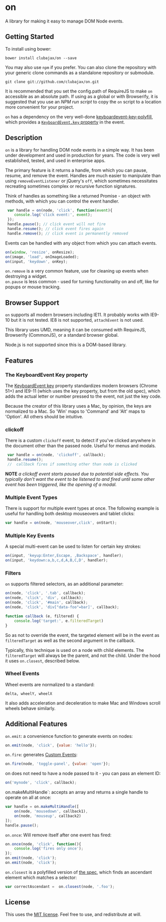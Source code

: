 # on

A library for making it easy to manage DOM Node events.

## Getting Started

To install using bower:

	bower install clubajax/on --save

You may also use `npm` if you prefer. You can also clone the repository with your generic clone commands as a standalone 
repository or submodule.
	  
	git clone git://github.com/clubajax/on.git
                                      
It is recommended that you set the config.path of RequireJS to make `on` accessible as an absolute
path. If using as a global or with Browserify, it is suggested that you use an *NPM run script* to
copy the `on` script to a location more convenient for your project.

`on` has a dependency on the very well-done [keyboardevent-key-polyfill](https://github.com/cvan/keyboardevent-key-polyfill),
which provides a [`KeyboardEvent.key` property](https://developer.mozilla.org/en-US/docs/Web/API/KeyboardEvent/key) in the event.

## Description

`on` is a library for handling DOM node events in a simple way. It has been under development and used in
production for years. The code is very well established, tested, and used in enterprise apps.

The primary feature is it returns a handle, from which you can pause, resume, and remove the event.
Handles are much easier to manipulate than using `removeEventListener` or jQuery's `off`, which
sometimes necessitates recreating sometimes complex or recursive function signatures.

Think of handles as something like a returned Promise - an object with methods, with which you can
control the event handler.
```jsx harmony
 var handle = on(node, 'click', function(event){
    console.log('click event:', event);
 });
 handle.pause(); // click event will not fire
 handle.resume(); // click event fires again
 handle.remove(); // click event is permanently removed
```
Events can be handled with any object from which you can attach events.
```jsx harmony
on(window, 'resize', onResize);
on(image, 'load', onImageLoaded);
on(input, 'keydown', onKey);
```
`on.remove` is a very common feature, use for cleaning up events when destroying a widget.  
`on.pause` is less common - used for turning functionality on and off, like for popups or mouse tracking.

## Browser Support

`on` supports all modern browsers including IE11. It probably works with IE9-10 but it is not tested.
IE8 is not supported, `attachEvent` is not used.

This library uses UMD, meaning it can be consumed with RequireJS, Browserify (CommonJS),
or a standard browser global.

Node.js is not supported since this is a DOM-based library.

## Features

### The KeyboardEvent Key property
The [KeyboardEvent key](https://developer.mozilla.org/en-US/docs/Web/API/KeyboardEvent) property standardizes modern browsers 
(Chrome 51+) and IE9-11 (which uses the key property, but from the old spec), 
which adds the actual letter or number pressed to the event, not just the key code.

Because the creator of this library uses a Mac, by opinion, the keys are normalized to a Mac. So 'Win' maps to 'Command'
and 'Alt' maps to 'Option'. All others should be intuitive.

### clickoff
There is a custom `clickoff` event, to detect if you've clicked anywhere in the document
other than the passed node. Useful for menus and modals.
```jsx harmony
 var handle = on(node, 'clickoff', callback);
 handle.resume();
 //  callback fires if something other than node is clicked
```
**NOTE** _a clickoff event starts paused due to potential side effects. You typically don't want the event
to be listened to and fired until some other event has been triggered, like the opening of a modal._

### Multiple Event Types
There is support for multiple event types at once. The following example is useful for handling
both desktop mouseovers and tablet clicks:
```jsx harmony
var handle = on(node, 'mouseover,click', onStart);
```
### Multiple Key Events
A special multi-event can be used to listen for certain key strokes:
```jsx harmony
on(input, 'keyup:Enter,Escape, ,Backspace', handler);
on(input, 'keydown:a,b,c,d,A,B,C,D', handler);
````

### Filters
`on` supports filtered selectors, as an additional parameter:
```jsx harmony
on(node, 'click', '.tab', callback);
on(node, 'click', 'div', callback);
on(node, 'click', '#main', callback);
on(node, 'click', 'div["data-foo"=bar]', callback);

function callback (e, filtered) {
	console.log('target:', e.filteredTarget)
}
````

So as not to override the event, the targeted element will be in the event as `filteredTarget` as well as
the second argument in the callback.

Typically, this technique is used on a node with child elements. The `filteredTarget` will always be the parent, and 
not the child. Under the hood it uses `on.closest`, described below.

### Wheel Events
Wheel events are normalized to a standard:
	
	delta, wheelY, wheelX
	
It also adds acceleration and deceleration to make Mac and Windows scroll wheels behave similarly.

## Additional Features

`on.emit`: a convenience function to generate events on nodes:
```jsx harmony
on.emit(node, 'click', {value: 'hello'});
```
`on.fire`: generates [Custom Events](https://developer.mozilla.org/en-US/docs/Web/API/CustomEvent/CustomEvent):
```jsx harmony
on.fire(node, 'toggle-panel', {value: 'open'});

```
    
on does not need to have a node passed to it - you can pass an element ID:
```jsx harmony
on('mynode', 'click', callback);
```
on.makeMultiHandle`: accepts an array and returns a single handle to operate on all at once:
```jsx harmony
var handle = on.makeMultiHandle([
    on(node, 'mousedown', callback1),
    on(node, 'mouseup', callback2)
]);
handle.pause();
```

`on.once`: Will remove itself after one event has fired:
```jsx harmony
on.once(node, 'click', function(){
    console.log('fires only once');
});
on.emit(node, 'click');
on.emit(node, 'click');
```

`on.closest` is a polyfilled version of [the spec](https://developer.mozilla.org/en-US/docs/Web/API/Element/closest),
 which finds an ascendant element which matches a selector:
```jsx harmony
var correctAscendant =  on.closest(node, '.foo');
```

## License

This uses the [MIT license](./LICENSE). Feel free to use, and redistribute at will.